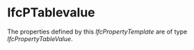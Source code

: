 IfcPTablevalue
==============
The properties defined by this _IfcPropertyTemplate_ are of type
_IfcPropertyTableValue_.


